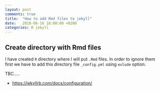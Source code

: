 ```yaml
---
layout: post
comments: true
title:  "How to add Rmd files to jekyll"
date:   2018-06-16 18:00:00 +0200
categories: R jekyll
---
```


## Create directory with Rmd files

I have created `R` directory where I will put `.Rmd` files. In order to ignore them first
we have to add this directory file `_config.yml` using `exlude` option.


TBC.....

* <https://jekyllrb.com/docs/configuration/>
